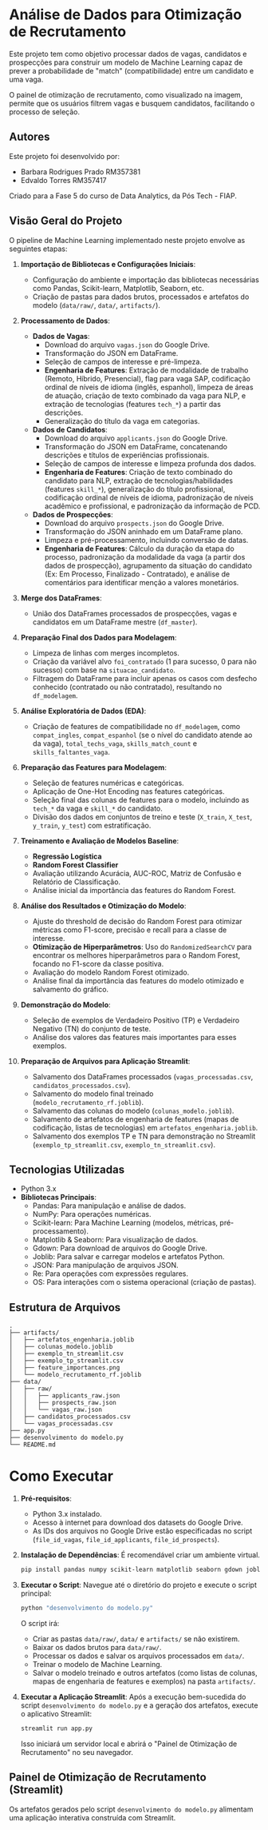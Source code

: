 # Análise de Dados para Otimização de Recrutamento

Este projeto tem como objetivo processar dados de vagas, candidatos e prospecções para construir um modelo de Machine Learning capaz de prever a probabilidade de "match" (compatibilidade) entre um candidato e uma vaga.

O painel de otimização de recrutamento, como visualizado na imagem, permite que os usuários filtrem vagas e busquem candidatos, facilitando o processo de seleção.

## Autores

Este projeto foi desenvolvido por:
* Barbara Rodrigues Prado RM357381
* Edvaldo Torres RM357417

Criado para a Fase 5 do curso de Data Analytics, da Pós Tech - FIAP.

## Visão Geral do Projeto

O pipeline de Machine Learning implementado neste projeto envolve as seguintes etapas:

1.  **Importação de Bibliotecas e Configurações Iniciais**:
    * Configuração do ambiente e importação das bibliotecas necessárias como Pandas, Scikit-learn, Matplotlib, Seaborn, etc.
    * Criação de pastas para dados brutos, processados e artefatos do modelo (`data/raw/`, `data/`, `artifacts/`).

2.  **Processamento de Dados**:
    * **Dados de Vagas**:
        * Download do arquivo `vagas.json` do Google Drive.
        * Transformação do JSON em DataFrame.
        * Seleção de campos de interesse e pré-limpeza.
        * **Engenharia de Features**: Extração de modalidade de trabalho (Remoto, Híbrido, Presencial), flag para vaga SAP, codificação ordinal de níveis de idioma (inglês, espanhol), limpeza de áreas de atuação, criação de texto combinado da vaga para NLP, e extração de tecnologias (features `tech_*`) a partir das descrições.
        * Generalização do título da vaga em categorias.
    * **Dados de Candidatos**:
        * Download do arquivo `applicants.json` do Google Drive.
        * Transformação do JSON em DataFrame, concatenando descrições e títulos de experiências profissionais.
        * Seleção de campos de interesse e limpeza profunda dos dados.
        * **Engenharia de Features**: Criação de texto combinado do candidato para NLP, extração de tecnologias/habilidades (features `skill_*`), generalização do título profissional, codificação ordinal de níveis de idioma, padronização de níveis acadêmico e profissional, e padronização da informação de PCD.
    * **Dados de Prospecções**:
        * Download do arquivo `prospects.json` do Google Drive.
        * Transformação do JSON aninhado em um DataFrame plano.
        * Limpeza e pré-processamento, incluindo conversão de datas.
        * **Engenharia de Features**: Cálculo da duração da etapa do processo, padronização da modalidade da vaga (a partir dos dados de prospecção), agrupamento da situação do candidato (Ex: Em Processo, Finalizado - Contratado), e análise de comentários para identificar menção a valores monetários.

3.  **Merge dos DataFrames**:
    * União dos DataFrames processados de prospecções, vagas e candidatos em um DataFrame mestre (`df_master`).

4.  **Preparação Final dos Dados para Modelagem**:
    * Limpeza de linhas com merges incompletos.
    * Criação da variável alvo `foi_contratado` (1 para sucesso, 0 para não sucesso) com base na `situacao_candidato`.
    * Filtragem do DataFrame para incluir apenas os casos com desfecho conhecido (contratado ou não contratado), resultando no `df_modelagem`.

5.  **Análise Exploratória de Dados (EDA)**:
    * Criação de features de compatibilidade no `df_modelagem`, como `compat_ingles`, `compat_espanhol` (se o nível do candidato atende ao da vaga), `total_techs_vaga`, `skills_match_count` e `skills_faltantes_vaga`.

6.  **Preparação das Features para Modelagem**:
    * Seleção de features numéricas e categóricas.
    * Aplicação de One-Hot Encoding nas features categóricas.
    * Seleção final das colunas de features para o modelo, incluindo as `tech_*` da vaga e `skill_*` do candidato.
    * Divisão dos dados em conjuntos de treino e teste (`X_train`, `X_test`, `y_train`, `y_test`) com estratificação.

7.  **Treinamento e Avaliação de Modelos Baseline**:
    * **Regressão Logística**
    * **Random Forest Classifier**
    * Avaliação utilizando Acurácia, AUC-ROC, Matriz de Confusão e Relatório de Classificação.
    * Análise inicial da importância das features do Random Forest.

8.  **Análise dos Resultados e Otimização do Modelo**:
    * Ajuste do threshold de decisão do Random Forest para otimizar métricas como F1-score, precisão e recall para a classe de interesse.
    * **Otimização de Hiperparâmetros**: Uso do `RandomizedSearchCV` para encontrar os melhores hiperparâmetros para o Random Forest, focando no F1-score da classe positiva.
    * Avaliação do modelo Random Forest otimizado.
    * Análise final da importância das features do modelo otimizado e salvamento do gráfico.

9.  **Demonstração do Modelo**:
    * Seleção de exemplos de Verdadeiro Positivo (TP) e Verdadeiro Negativo (TN) do conjunto de teste.
    * Análise dos valores das features mais importantes para esses exemplos.

10. **Preparação de Arquivos para Aplicação Streamlit**:
    * Salvamento dos DataFrames processados (`vagas_processadas.csv`, `candidatos_processados.csv`).
    * Salvamento do modelo final treinado (`modelo_recrutamento_rf.joblib`).
    * Salvamento das colunas do modelo (`colunas_modelo.joblib`).
    * Salvamento de artefatos de engenharia de features (mapas de codificação, listas de tecnologias) em `artefatos_engenharia.joblib`.
    * Salvamento dos exemplos TP e TN para demonstração no Streamlit (`exemplo_tp_streamlit.csv`, `exemplo_tn_streamlit.csv`).

## Tecnologias Utilizadas

* Python 3.x
* **Bibliotecas Principais**:
    * Pandas: Para manipulação e análise de dados.
    * NumPy: Para operações numéricas.
    * Scikit-learn: Para Machine Learning (modelos, métricas, pré-processamento).
    * Matplotlib & Seaborn: Para visualização de dados.
    * Gdown: Para download de arquivos do Google Drive.
    * Joblib: Para salvar e carregar modelos e artefatos Python.
    * JSON: Para manipulação de arquivos JSON.
    * Re: Para operações com expressões regulares.
    * OS: Para interações com o sistema operacional (criação de pastas).

## Estrutura de Arquivos

```text
.
├── artifacts/
│   ├── artefatos_engenharia.joblib
│   ├── colunas_modelo.joblib
│   ├── exemplo_tn_streamlit.csv
│   ├── exemplo_tp_streamlit.csv
│   ├── feature_importances.png
│   └── modelo_recrutamento_rf.joblib
├── data/
│   ├── raw/
│   │   ├── applicants_raw.json
│   │   ├── prospects_raw.json
│   │   └── vagas_raw.json
│   ├── candidatos_processados.csv
│   └── vagas_processadas.csv
├── app.py
├── desenvolvimento do modelo.py
└── README.md
```

# Como Executar

1.  **Pré-requisitos**:
    * Python 3.x instalado.
    * Acesso à internet para download dos datasets do Google Drive.
    * As IDs dos arquivos no Google Drive estão especificadas no script (`file_id_vagas`, `file_id_applicants`, `file_id_prospects`).

2.  **Instalação de Dependências**:
    É recomendável criar um ambiente virtual.
    ```bash
    pip install pandas numpy scikit-learn matplotlib seaborn gdown joblib
    ```

3.  **Executar o Script**:
    Navegue até o diretório do projeto e execute o script principal:
    ```bash
    python "desenvolvimento do modelo.py"
    ```
    O script irá:
    * Criar as pastas `data/raw/`, `data/` e `artifacts/` se não existirem.
    * Baixar os dados brutos para `data/raw/`.
    * Processar os dados e salvar os arquivos processados em `data/`.
    * Treinar o modelo de Machine Learning.
    * Salvar o modelo treinado e outros artefatos (como listas de colunas, mapas de engenharia de features e exemplos) na pasta `artifacts/`.

      
4.  **Executar a Aplicação Streamlit**:
    Após a execução bem-sucedida do script `desenvolvimento do modelo.py` e a geração dos artefatos, execute o aplicativo Streamlit:
    ```bash
    streamlit run app.py
    ```
    Isso iniciará um servidor local e abrirá o "Painel de Otimização de Recrutamento" no seu navegador.

## Painel de Otimização de Recrutamento (Streamlit)

Os artefatos gerados pelo script `desenvolvimento do modelo.py` alimentam uma aplicação interativa construída com Streamlit.
